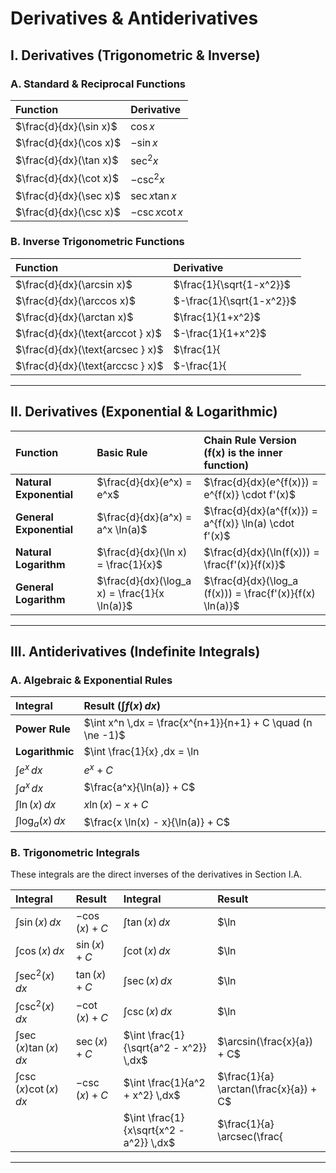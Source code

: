 # Derivatives & Antiderivatives

## I. Derivatives (Trigonometric & Inverse)

### A. Standard & Reciprocal Functions
| Function | Derivative |
| :--- | :--- |
| $\frac{d}{dx}(\sin x)$ | $\cos x$ |
| $\frac{d}{dx}(\cos x)$ | $-\sin x$ |
| $\frac{d}{dx}(\tan x)$ | $\sec^2 x$ |
| $\frac{d}{dx}(\cot x)$ | $-\csc^2 x$ |
| $\frac{d}{dx}(\sec x)$ | $\sec x \tan x$ |
| $\frac{d}{dx}(\csc x)$ | $-\csc x \cot x$ |

### B. Inverse Trigonometric Functions
| Function | Derivative |
| :--- | :--- |
| $\frac{d}{dx}(\arcsin x)$ | $\frac{1}{\sqrt{1-x^2}}$ |
| $\frac{d}{dx}(\arccos x)$ | $-\frac{1}{\sqrt{1-x^2}}$ |
| $\frac{d}{dx}(\arctan x)$ | $\frac{1}{1+x^2}$ |
| $\frac{d}{dx}(\text{arccot } x)$ | $-\frac{1}{1+x^2}$ |
| $\frac{d}{dx}(\text{arcsec } x)$ | $\frac{1}{|x|\sqrt{x^2-1}}$ |
| $\frac{d}{dx}(\text{arccsc } x)$ | $-\frac{1}{|x|\sqrt{x^2-1}}$ |

---

## II. Derivatives (Exponential & Logarithmic)

| Function | Basic Rule | Chain Rule Version ($\mathbf{f(x)}$ is the inner function) |
| :--- | :--- | :--- |
| **Natural Exponential** | $\frac{d}{dx}(e^x) = e^x$ | $\frac{d}{dx}(e^{f(x)}) = e^{f(x)} \cdot f'(x)$ |
| **General Exponential** | $\frac{d}{dx}(a^x) = a^x \ln(a)$ | $\frac{d}{dx}(a^{f(x)}) = a^{f(x)} \ln(a) \cdot f'(x)$ |
| **Natural Logarithm** | $\frac{d}{dx}(\ln x) = \frac{1}{x}$ | $\frac{d}{dx}(\ln(f(x))) = \frac{f'(x)}{f(x)}$ |
| **General Logarithm** | $\frac{d}{dx}(\log_a x) = \frac{1}{x \ln(a)}$ | $\frac{d}{dx}(\log_a (f(x))) = \frac{f'(x)}{f(x) \ln(a)}$ |

---

## III. Antiderivatives (Indefinite Integrals)

### A. Algebraic & Exponential Rules
| Integral | Result ($\int f(x) \,dx$) |
| :--- | :--- |
| **Power Rule** | $\int x^n \,dx = \frac{x^{n+1}}{n+1} + C \quad (n \ne -1)$ |
| **Logarithmic** | $\int \frac{1}{x} \,dx = \ln |x| + C$ |
| $\int e^x \,dx$ | $e^x + C$ |
| $\int a^x \,dx$ | $\frac{a^x}{\ln(a)} + C$ |
| $\int \ln(x) \,dx$ | $x \ln(x) - x + C$ |
| $\int \log_a(x) \,dx$ | $\frac{x \ln(x) - x}{\ln(a)} + C$ |

### B. Trigonometric Integrals
These integrals are the direct inverses of the derivatives in Section I.A.

| Integral | Result | Integral | Result |
| :--- | :--- | :--- | :--- |
| $\int \sin(x) \,dx$ | $-\cos(x) + C$ | $\int \tan(x) \,dx$ | $\ln |\sec(x)| + C$ |
| $\int \cos(x) \,dx$ | $\sin(x) + C$ | $\int \cot(x) \,dx$ | $\ln |\sin(x)| + C$ |
| $\int \sec^2(x) \,dx$ | $\tan(x) + C$ | $\int \sec(x) \,dx$ | $\ln |\sec(x) + \tan(x)| + C$ |
| $\int \csc^2(x) \,dx$ | $-\cot(x) + C$ | $\int \csc(x) \,dx$ | $\ln |\csc(x) - \cot(x)| + C$ |
| $\int \sec(x)\tan(x) \,dx$ | $\sec(x) + C$ | $\int \frac{1}{\sqrt{a^2 - x^2}} \,dx$ | $\arcsin(\frac{x}{a}) + C$ |
| $\int \csc(x)\cot(x) \,dx$ | $-\csc(x) + C$ | $\int \frac{1}{a^2 + x^2} \,dx$ | $\frac{1}{a} \arctan(\frac{x}{a}) + C$ |
| | | $\int \frac{1}{x\sqrt{x^2 - a^2}} \,dx$ | $\frac{1}{a} \arcsec(\frac{|x|}{a}) + C$ |

---
